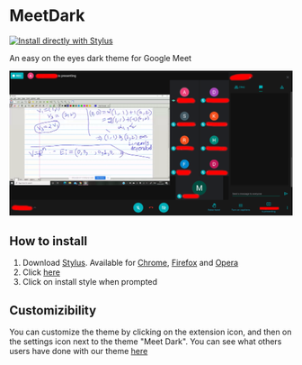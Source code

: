 # MeetDark

[![Install directly with Stylus](https://img.shields.io/badge/Install%20directly%20with-Stylus-00adad.svg)](https://github.com/TheTrio/MeetDark/raw/main/index.user.css)

An easy on the eyes dark theme for Google Meet

![Image](meet.png)

## How to install

1. Download [Stylus](https://github.com/openstyles/stylus). Available for [Chrome](https://chrome.google.com/webstore/detail/stylus/clngdbkpkpeebahjckkjfobafhncgmne), [Firefox](https://addons.mozilla.org/firefox/addon/styl-us/) and [Opera](https://addons.opera.com/extensions/details/stylus/)
2. Click [here](https://github.com/TheTrio/MeetDark/raw/main/index.user.css)
3. Click on install style when prompted

## Customizibility 

You can customize the theme by clicking on the extension icon, and then on the settings icon next to the theme "Meet Dark". You can see what others users have done with our theme [here](https://github.com/TheTrio/MeetDark/blob/main/CommunityThemes/README.md)
